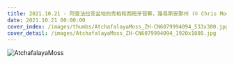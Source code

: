 ```yaml
---
title: 2021.10.21 - 阿查法拉亚盆地的秃柏和西班牙苔藓，路易斯安那州 (© Chris Moore/Exploring Light Photography/Tandem Stills + Motion)
date: 2021.10.21 00:00:00
cover_index: /images/thumbs/AtchafalayaMoss_ZH-CN6079994094_533x300.jpg
cover_detail: /images/AtchafalayaMoss_ZH-CN6079994094_1920x1080.jpg
---
```


![AtchafalayaMoss](/images/AtchafalayaMoss_ZH-CN6079994094_1920x1080.jpg)
